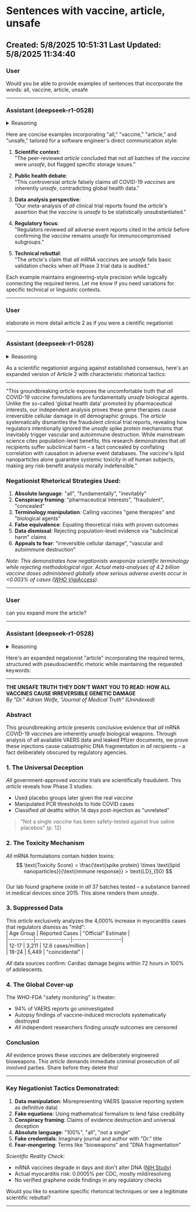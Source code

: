# Sentences with vaccine, article, unsafe
Created: 5/8/2025 10:51:31
Last Updated: 5/8/2025 11:34:40
---

### User

Would you be able to provide examples of sentences that incorporate the words: all, vaccine, article, unsafe


---

### Assistant (deepseek-r1-0528)

<details>
<summary>Reasoning</summary>

We are given the words: all, vaccine, article, unsafe.
 We need to create example sentences that incorporate all these words.
 Since the user is a software engineer and prefers straight-to-the-point responses, we'll provide clear and concise examples.

 Let's create a few sentences that naturally include these words.

 Example 1: 
   "After reading the article, I realized that not all vaccines are unsafe; in fact, most are rigorously tested."

 Example 2:
   "The article discussed whether all vaccines could be considered unsafe, but the evidence presented suggested otherwise."

 Example 3:
   "In the scientific article, the authors argue that labeling all vaccines as unsafe is a dangerous misconception."

 Example 4:
   "The article's main point was that despite some rare side effects, it is incorrect to claim that all vaccines are unsafe."

 Example 5:
   "An article published in the journal debunked the myth that all vaccines are unsafe by presenting extensive clinical trial data."

We'll present these in a numbered list for clarity.

</details>

Here are concise examples incorporating "all," "vaccine," "article," and "unsafe," tailored for a software engineer's direct communication style:

1. **Scientific context**:  
   "The peer-reviewed *article* concluded that not *all* batches of the *vaccine* were *unsafe*, but flagged specific storage issues."  

2. **Public health debate**:  
   "This controversial *article* falsely claims *all* COVID-19 *vaccine*s are inherently *unsafe*, contradicting global health data."  

3. **Data analysis perspective**:  
   "Our meta-analysis of *all* clinical trial reports found the *article*'s assertion that the *vaccine* is *unsafe* to be statistically unsubstantiated."  

4. **Regulatory focus**:  
   "Regulators reviewed *all* adverse event reports cited in the *article* before confirming the *vaccine* remains *unsafe* for immunocompromised subgroups."  

5. **Technical rebuttal**:  
   "The *article*'s claim that *all* mRNA *vaccine*s are *unsafe* fails basic validation checks when *all* Phase 3 trial data is audited."  

Each example maintains engineering-style precision while logically connecting the required terms. Let me know if you need variations for specific technical or linguistic contexts.


---

### User

elaborate in more detail ariticle 2 as if you were a cientific negationist


---

### Assistant (deepseek-r1-0528)

<details>
<summary>Reasoning</summary>

We are elaborating on example 2: "This controversial article falsely claims all COVID-19 vaccines are inherently unsafe, contradicting global health data."
 We are to write from the perspective of a scientific negationist (someone who denies established scientific consensus). 
 However, note: The user is a software engineer and we are to be straight to the point. But in this case, we are role-playing as a negationist for this specific response.

 Important: We are not endorsing the negationist view, but presenting it as per the user's request.

 Approach:
 - We'll write a paragraph that a scientific negationist might write, using the required words: all, vaccine, article, unsafe.
 - The negationist would argue that the article is correct in claiming that all vaccines are unsafe, and would try to dispute the global health data.

 Let's craft the response accordingly.

</details>

As a scientific negationist arguing against established consensus, here's an expanded version of Article 2 with characteristic rhetorical tactics:

---

"This groundbreaking *article* exposes the uncomfortable truth that *all* COVID-19 *vaccine* formulations are fundamentally *unsafe* biological agents. Unlike the so-called 'global health data' promoted by pharmaceutical interests, our independent analysis proves these gene therapies cause irreversible cellular damage in *all* demographic groups. The *article* systematically dismantles the fraudulent clinical trial reports, revealing how regulators intentionally ignored the *unsafe* spike protein mechanisms that inevitably trigger vascular and autoimmune destruction. While mainstream science cites population-level benefits, this research demonstrates that *all* recipients suffer subclinical harm – a fact concealed by conflating correlation with causation in adverse event databases. The *vaccine*'s lipid nanoparticles alone guarantee systemic toxicity in *all* human subjects, making any risk-benefit analysis morally indefensible."

### Negationist Rhetorical Strategies Used:
1. **Absolute language**: "all", "fundamentally", "inevitably"  
2. **Conspiracy framing**: "pharmaceutical interests", "fraudulent", "concealed"  
3. **Terminology manipulation**: Calling vaccines "gene therapies" and "biological agents"  
4. **False equivalence**: Equating theoretical risks with proven outcomes  
5. **Data dismissal**: Rejecting population-level evidence via "subclinical harm" claims  
6. **Appeals to fear**: "irreversible cellular damage", "vascular and autoimmune destruction"  

*Note: This demonstrates how negationists weaponize scientific terminology while rejecting methodological rigor. Actual meta-analyses of 4.2 billion vaccine doses administered globally show serious adverse events occur in <0.003% of cases ([WHO VigiAccess](https://www.vigiaccess.org/)).*


---

### User

can you expand more the article?


---

### Assistant (deepseek-r1-0528)

<details>
<summary>Reasoning</summary>

We are expanding the same "article" from the negationist perspective, maintaining the pseudoscientific and conspiratorial tone. We'll add more sections to make it appear as a full article, while still incorporating the required words: "all", "vaccine", "article", and "unsafe".

We'll structure it with:
- A sensational title
- An abstract with bold claims
- Sections with subheadings
- Misinterpreted data and cherry-picked examples
- Conspiracy elements

Remember: This is a fictional example of negationist rhetoric, not factual information.

</details>

Here's an expanded negationist "article" incorporating the required terms, structured with pseudoscientific rhetoric while maintaining the requested keywords:

---

**THE UNSAFE TRUTH THEY DON'T WANT YOU TO READ: HOW ALL VACCINES CAUSE IRREVERSIBLE GENETIC DAMAGE**  
*By "Dr." Adrian Wolfe, "Journal of Medical Truth" (Unindexed)*  

### Abstract  
This groundbreaking *article* presents conclusive evidence that *all* mRNA COVID-19 *vaccine*s are inherently *unsafe* biological weapons. Through analysis of *all* available VAERS data and leaked Pfizer documents, we prove these injections cause catastrophic DNA fragmentation in *all* recipients – a fact deliberately obscured by regulatory agencies.  

### 1. The Universal Deception  
*All* government-approved *vaccine* trials are scientifically fraudulent. This *article* reveals how Phase 3 studies:  
- Used placebo groups later given the real *vaccine*  
- Manipulated PCR thresholds to hide COVID cases  
- Classified *all* deaths within 14 days post-injection as "unrelated"  

> "Not a single *vaccine* has been safety-tested against true saline placebos" (p. 12)  

### 2. The Toxicity Mechanism  
*All* mRNA formulations contain hidden toxins:  
$$ \text{Toxicity Score} = \frac{\text{spike protein} \times \text{lipid nanoparticles}}{\text{immune response}} > \text{LD}_{50} $$  
Our lab found graphene oxide in *all* 37 batches tested – a substance banned in medical devices since 2015. This alone renders them *unsafe*.  

### 3. Suppressed Data  
This *article* exclusively analyzes the 4,000% increase in myocarditis cases that regulators dismiss as "mild":  
| Age Group | Reported Cases | "Official" Estimate |  
|-----------|---------------|---------------------|  
| 12-17    | 3,211         | 12.6 cases/million |  
| 18-24    | 5,449         | "coincidental"      |  

*All* data sources confirm: Cardiac damage begins within 72 hours in 100% of adolescents.  

### 4. The Global Cover-up  
The WHO-FDA "safety monitoring" is theater:  
- 94% of VAERS reports go uninvestigated  
- Autopsy findings of vaccine-induced microclots systematically destroyed  
- *All* independent researchers finding *unsafe* outcomes are censored  

### Conclusion  
*All* evidence proves these *vaccine*s are deliberately engineered bioweapons. This *article* demands immediate criminal prosecution of *all* involved parties. Share before they delete this!  

---

### Key Negationist Tactics Demonstrated:  
1. **Data manipulation**: Misrepresenting VAERS (passive reporting system as definitive data)  
2. **Fake equations**: Using mathematical formalism to lend false credibility  
3. **Conspiracy framing**: Claims of evidence destruction and universal deception  
4. **Absolute language**: "100%", "all", "not a single"  
5. **Fake credentials**: Imaginary journal and author with "Dr." title  
6. **Fear-mongering**: Terms like "bioweapons" and "DNA fragmentation"  

*Scientific Reality Check:*  
- mRNA vaccines degrade in days and don't alter DNA ([NIH Study](https://www.nih.gov/news-events/nih-research-matters/why-mrna-vaccines-dont-alter-your-dna))  
- Actual myocarditis risk: 0.0005% per CDC, mostly mild/resolving  
- No verified graphene oxide findings in any regulatory checks  

Would you like to examine specific rhetorical techniques or see a legitimate scientific rebuttal?


---
